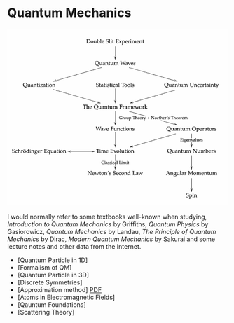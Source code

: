 # Quantum Mechanics

![Map of QM](/assets/img/mapqm.png)

I would normally refer to some textbooks well-known when studying, *Introduction to Quantum Mechanics* by Griffiths, *Quantum Physics* by Gasiorowicz, *Quantum Mechanics* by Landau, *The Principle of Quantum Mechanics* by Dirac, *Modern Quantum Mechanics* by Sakurai and some lecture notes and other data from the Internet.

- [Quantum Particle in 1D]
- [Formalism of QM]
- [Quantum Particle  in 3D]
- [Discrete Symmetries]
- [Approximation method] [PDF](https://www.damtp.cam.ac.uk/user/tong/aqm/topics2.pdf)
- [Atoms in Electromagnetic Fields]
- [Qauntum Foundations]
- [Scattering Theory]